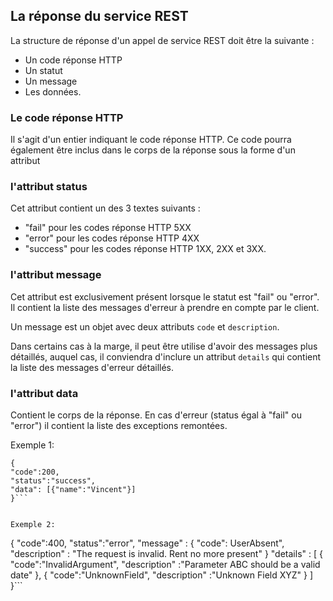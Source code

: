 ## La réponse du service REST
La structure de réponse d'un appel de service REST doit être la suivante :

- Un code réponse HTTP
- Un statut
- Un message
- Les données.

### Le code réponse HTTP
Il s'agit d'un entier indiquant le code réponse HTTP. Ce code pourra également être inclus dans le corps de la réponse sous la forme d'un attribut

### l'attribut status
Cet attribut contient un des 3 textes suivants :
- "fail" pour les codes réponse HTTP 5XX
- "error" pour les codes réponse HTTP 4XX
- "success" pour les codes réponse HTTP 1XX, 2XX et 3XX.

### l'attribut message
Cet attribut est exclusivement présent lorsque le statut est "fail" ou "error". Il contient la liste des messages d'erreur à prendre en compte par le client.

Un message est un objet avec deux attributs ```code``` et ```description```.

Dans certains cas à la marge, il peut être utilise d'avoir des messages plus détaillés, auquel cas, il conviendra d'inclure un attribut ```details``` qui contient la liste des messages d'erreur détaillés.

### l'attribut data
Contient le corps de la réponse. En cas d'erreur (status égal à "fail" ou "error") il contient la liste des exceptions remontées.

Exemple 1:
```
{
"code":200,
"status":"success",
"data": [{"name":"Vincent"}]
}```


Exemple 2:
```
{
"code":400,
"status":"error",
"message" : 
    {
        "code": UserAbsent",
        "description" : "The request is invalid. Rent no more present"
    }
"details" : 
    [
        { 
            "code":"InvalidArgument", 
            "description" :"Parameter ABC should be a valid date"
        }, 
        { 
            "code":"UnknownField", 
            "description" :"Unknown Field XYZ"
        }
    ]
}```

